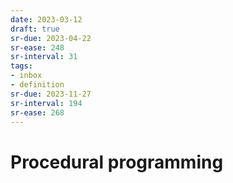 ```yaml
---
date: 2023-03-12
draft: true
sr-due: 2023-04-22
sr-ease: 248
sr-interval: 31
tags:
- inbox
- definition
sr-due: 2023-11-27
sr-interval: 194
sr-ease: 268
---
```


# Procedural programming